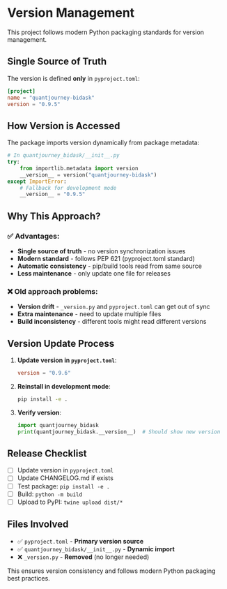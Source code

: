 # Version Management

This project follows modern Python packaging standards for version management.

## Single Source of Truth

The version is defined **only** in `pyproject.toml`:

```toml
[project]
name = "quantjourney-bidask"
version = "0.9.5"
```

## How Version is Accessed

The package imports version dynamically from package metadata:

```python
# In quantjourney_bidask/__init__.py
try:
    from importlib.metadata import version
    __version__ = version("quantjourney-bidask")
except ImportError:
    # Fallback for development mode
    __version__ = "0.9.5"
```

## Why This Approach?

### ✅ Advantages:
- **Single source of truth** - no version synchronization issues
- **Modern standard** - follows PEP 621 (pyproject.toml standard)
- **Automatic consistency** - pip/build tools read from same source
- **Less maintenance** - only update one file for releases

### ❌ Old approach problems:
- **Version drift** - `_version.py` and `pyproject.toml` can get out of sync
- **Extra maintenance** - need to update multiple files
- **Build inconsistency** - different tools might read different versions

## Version Update Process

1. **Update version in `pyproject.toml`**:
   ```toml
   version = "0.9.6"
   ```

2. **Reinstall in development mode**:
   ```bash
   pip install -e .
   ```

3. **Verify version**:
   ```python
   import quantjourney_bidask
   print(quantjourney_bidask.__version__)  # Should show new version
   ```

## Release Checklist

- [ ] Update version in `pyproject.toml`
- [ ] Update CHANGELOG.md if exists
- [ ] Test package: `pip install -e .`
- [ ] Build: `python -m build`
- [ ] Upload to PyPI: `twine upload dist/*`

## Files Involved

- ✅ `pyproject.toml` - **Primary version source**
- ✅ `quantjourney_bidask/__init__.py` - **Dynamic import**
- ❌ `_version.py` - **Removed** (no longer needed)

This ensures version consistency and follows modern Python packaging best practices.
